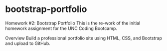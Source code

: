 # bootstrap-portfolio

Homework #2: Bootstrap Portfolio
This is the re-work of the initial homework assignment for the UNC Coding Bootcamp.

Overview
Build a professional portfolio site using HTML, CSS, and Bootstrap and upload to GitHub.

